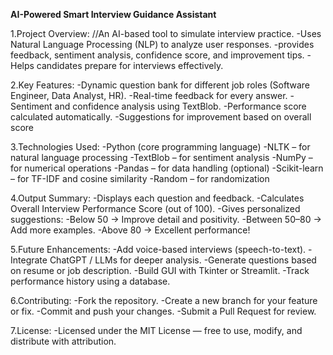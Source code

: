 **AI-Powered Smart Interview Guidance Assistant**

1️.Project Overview:
//An AI-based tool to simulate interview practice.
-Uses Natural Language Processing (NLP) to analyze user responses.
-provides feedback, sentiment analysis, confidence score, and improvement tips.
-Helps candidates prepare for interviews effectively.

2.Key Features:
-Dynamic question bank for different job roles (Software Engineer, Data Analyst, HR).
-Real-time feedback for every answer.
-Sentiment and confidence analysis using TextBlob.
-Performance score calculated automatically.
-Suggestions for improvement based on overall score

3.Technologies Used:
-Python (core programming language)
-NLTK – for natural language processing
-TextBlob – for sentiment analysis
-NumPy – for numerical operations
-Pandas – for data handling (optional)
-Scikit-learn – for TF-IDF and cosine similarity
-Random – for randomization

4.Output Summary:
-Displays each question and feedback.
-Calculates Overall Interview Performance Score (out of 100).
-Gives personalized suggestions:
-Below 50 → Improve detail and positivity.
-Between 50–80 → Add more examples.
-Above 80 → Excellent performance!

5.Future Enhancements:
-Add voice-based interviews (speech-to-text).
-Integrate ChatGPT / LLMs for deeper analysis.
-Generate questions based on resume or job description.
-Build GUI with Tkinter or Streamlit.
-Track performance history using a database.

6.Contributing:
-Fork the repository.
-Create a new branch for your feature or fix.
-Commit and push your changes.
-Submit a Pull Request for review.

7.License:
-Licensed under the MIT License — free to use, modify, and distribute with attribution.
